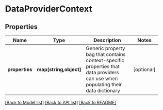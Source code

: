 # DataProviderContext

## Properties
Name | Type | Description | Notes
------------ | ------------- | ------------- | -------------
**properties** | **map[string,object]** | Generic property bag that contains context-specific properties that data providers can use when populating their data dictionary | [optional] 

[[Back to Model list]](../README.md#documentation-for-models) [[Back to API list]](../README.md#documentation-for-api-endpoints) [[Back to README]](../README.md)



